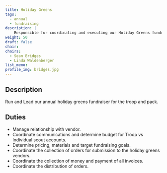 ```yaml
---
title: Holiday Greens
tags:
  - annual
  - fundraising
description: |
    Responsible for coordinating and executing our Holiday Greens fundraiser
weight: 50
draft: false
chair:
chairs:
  - Sean Bridges
  - Linda Waldenberger
list_memo:
profile_img: bridges.jpg
---
```


## Description

Run and Lead our annual holiday greens fundraiser for the troop and pack.

## Duties

- Manage relationship with vendor.
- Coordinate communications and determine budget for Troop vs Individual scout
  accounts.
- Determine pricing, materials and target fundraising goals.
- Coordinate the collection of orders for submission to the holiday greens
  vendors.
- Coordinate the collection of money and payment of all invoices.
- Coordinate the distribution of orders.
